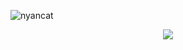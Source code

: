 ![nyancat](https://wwww.dev/images/nyancat.png)
<p align="center">
  <img src="https://github-profile-trophy.vercel.app/?username=nanocloudx">
</p>
